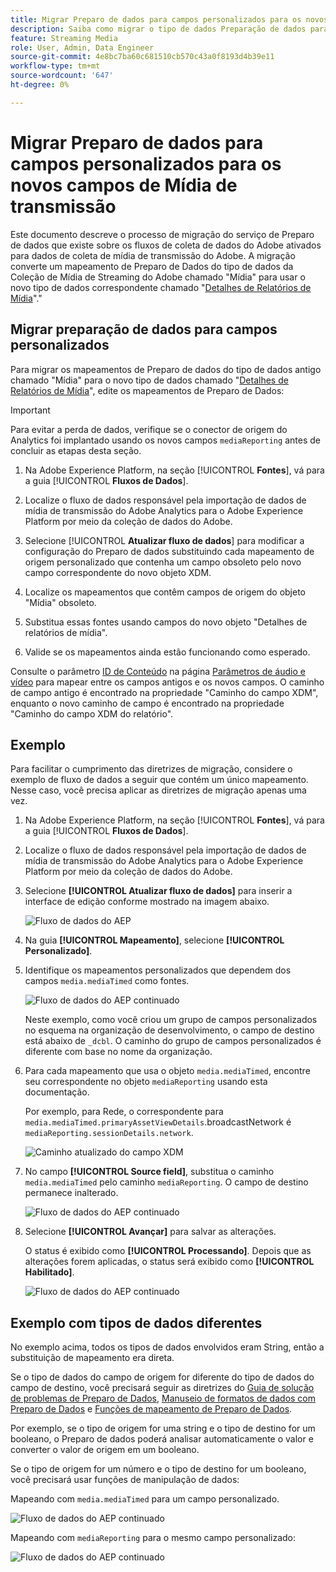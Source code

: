 ```yaml
---
title: Migrar Preparo de dados para campos personalizados para os novos campos de Mídia de transmissão
description: Saiba como migrar o tipo de dados Preparação de dados para campos personalizados para os novos campos de mídia de transmissão
feature: Streaming Media
role: User, Admin, Data Engineer
source-git-commit: 4e8bc7ba60c681510cb570c43a0f8193d4b39e11
workflow-type: tm+mt
source-wordcount: '647'
ht-degree: 0%

---
```


# Migrar Preparo de dados para campos personalizados para os novos campos de Mídia de transmissão

Este documento descreve o processo de migração do serviço de Preparo de dados que existe sobre os fluxos de coleta de dados do Adobe ativados para dados de coleta de mídia de transmissão do Adobe. A migração converte um mapeamento de Preparo de Dados do tipo de dados da Coleção de Mídia de Streaming do Adobe chamado &quot;Mídia&quot; para usar o novo tipo de dados correspondente chamado &quot;[Detalhes de Relatórios de Mídia](https://experienceleague.adobe.com/pt-br/docs/experience-platform/xdm/data-types/media-reporting-details)&quot;.&quot;

## Migrar preparação de dados para campos personalizados

Para migrar os mapeamentos de Preparo de dados do tipo de dados antigo chamado &quot;Mídia&quot; para o novo tipo de dados chamado &quot;[Detalhes de Relatórios de Mídia](https://experienceleague.adobe.com/pt-br/docs/experience-platform/xdm/data-types/media-reporting-details)&quot;, edite os mapeamentos de Preparo de Dados:

>[!IMPORTANT]
>
>Para evitar a perda de dados, verifique se o conector de origem do Analytics foi implantado usando os novos campos `mediaReporting` antes de concluir as etapas desta seção.

1. Na Adobe Experience Platform, na seção [!UICONTROL **Fontes**], vá para a guia [!UICONTROL **Fluxos de Dados**].

1. Localize o fluxo de dados responsável pela importação de dados de mídia de transmissão do Adobe Analytics para o Adobe Experience Platform por meio da coleção de dados do Adobe.

1. Selecione [!UICONTROL **Atualizar fluxo de dados**] para modificar a configuração do Preparo de dados substituindo cada mapeamento de origem personalizado que contenha um campo obsoleto pelo novo campo correspondente do novo objeto XDM.

1. Localize os mapeamentos que contêm campos de origem do objeto &quot;Mídia&quot; obsoleto.

1. Substitua essas fontes usando campos do novo objeto &quot;Detalhes de relatórios de mídia&quot;.

1. Valide se os mapeamentos ainda estão funcionando como esperado.

Consulte o parâmetro [ID de Conteúdo](https://experienceleague.adobe.com/pt-br/docs/media-analytics/using/implementation/variables/audio-video-parameters#content-id) na página [Parâmetros de áudio e vídeo](https://experienceleague.adobe.com/pt-br/docs/media-analytics/using/implementation/variables/audio-video-parameters) para mapear entre os campos antigos e os novos campos. O caminho de campo antigo é encontrado na propriedade &quot;Caminho do campo XDM&quot;, enquanto o novo caminho de campo é encontrado na propriedade &quot;Caminho do campo XDM do relatório&quot;.

## Exemplo

Para facilitar o cumprimento das diretrizes de migração, considere o exemplo de fluxo de dados a seguir que contém um único mapeamento. Nesse caso, você precisa aplicar as diretrizes de migração apenas uma vez.

1. Na Adobe Experience Platform, na seção [!UICONTROL **Fontes**], vá para a guia [!UICONTROL **Fluxos de Dados**].

1. Localize o fluxo de dados responsável pela importação de dados de mídia de transmissão do Adobe Analytics para o Adobe Experience Platform por meio da coleção de dados do Adobe.

1. Selecione **[!UICONTROL Atualizar fluxo de dados]** para inserir a interface de edição conforme mostrado na imagem abaixo.

   ![Fluxo de dados do AEP](assets/aep-dataflow.jpeg)

1. Na guia **[!UICONTROL Mapeamento]**, selecione **[!UICONTROL Personalizado]**.

1. Identifique os mapeamentos personalizados que dependem dos campos `media.mediaTimed` como fontes.

   ![Fluxo de dados do AEP continuado](assets/aep-dataflow2.jpeg)

   Neste exemplo, como você criou um grupo de campos personalizados no esquema na organização de desenvolvimento, o campo de destino está abaixo de `_dcbl`. O caminho do grupo de campos personalizados é diferente com base no nome da organização.

1. Para cada mapeamento que usa o objeto `media.mediaTimed`, encontre seu correspondente no objeto `mediaReporting` usando esta documentação.

   Por exemplo, para Rede, o correspondente para `media.mediaTimed.primaryAssetViewDetails`.broadcastNetwork é `mediaReporting.sessionDetails.network`.

   ![Caminho atualizado do campo XDM](assets/xdm-field-path-old-and-new.jpeg)

1. No campo **[!UICONTROL Source field]**, substitua o caminho `media.mediaTimed` pelo caminho `mediaReporting`. O campo de destino permanece inalterado.

   ![Fluxo de dados do AEP continuado](assets/aep-dataflow3.jpeg)

1. Selecione **[!UICONTROL Avançar]** para salvar as alterações.

   O status é exibido como **[!UICONTROL Processando]**. Depois que as alterações forem aplicadas, o status será exibido como **[!UICONTROL Habilitado]**.

   ![Fluxo de dados do AEP continuado](assets/aep-dataflow5.jpeg)

## Exemplo com tipos de dados diferentes

No exemplo acima, todos os tipos de dados envolvidos eram String, então a substituição de mapeamento era direta.

Se o tipo de dados do campo de origem for diferente do tipo de dados do campo de destino, você precisará seguir as diretrizes do [Guia de solução de problemas de Preparo de Dados](https://experienceleague.adobe.com/pt-br/docs/experience-platform/data-prep/troubleshooting-guide), [Manuseio de formatos de dados com Preparo de Dados](https://experienceleague.adobe.com/pt-br/docs/experience-platform/data-prep/data-handling) e [Funções de mapeamento de Preparo de Dados](https://experienceleague.adobe.com/pt-br/docs/experience-platform/data-prep/data-handling).

Por exemplo, se o tipo de origem for uma string e o tipo de destino for um booleano, o Preparo de dados poderá analisar automaticamente o valor e converter o valor de origem em um booleano.

Se o tipo de origem for um número e o tipo de destino for um booleano, você precisará usar funções de manipulação de dados:

Mapeando com `media.mediaTimed` para um campo personalizado.

![Fluxo de dados do AEP continuado](assets/aep-dataflow6.jpeg)

Mapeando com `mediaReporting` para o mesmo campo personalizado:

![Fluxo de dados do AEP continuado](assets/aep-dataflow7.jpeg)


